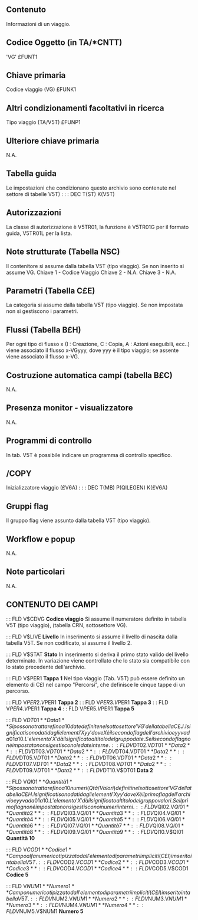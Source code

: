 ## Contenuto
Informazioni di un viaggio.

## Codice Oggetto (in TA/\*CNTT)
'VG'                               £FUNT1

## Chiave primaria
Codice viaggio      (VG)      £FUNK1

## Altri condizionamenti facoltativi in ricerca
Tipo viaggio             (TA/V5T)  £FUNP1

## Ulteriore chiave primaria
N.A.

## Tabella guida
Le impostazioni che condizionano questo archivio sono contenute nel settore di tabelle V5T) : 
 :  : DEC T(ST) K(V5T)

## Autorizzazioni
La classe di autorizzazione è V5TR01, la funzione è V5TR01G per il formato guida, V5TR01L per la lista.

## Note strutturate (Tabella NSC)
Il contenitore si assume dalla tabella V5T (tipo viaggio). Se non inserito si assume VG.
Chiave 1 - Codice Viaggio
Chiave 2 - N.A.
Chiave 3 - N.A.

## Parametri (Tabella C£E)
La categoria si assume dalla tabella V5T (tipo viaggio). Se non impostata non si gestiscono i parametri.

## Flussi (Tabella B£H)
Per ogni tipo di flusso x (I : Creazione, C : Copia, A : Azioni eseguibili, ecc..) viene associato il flusso x-VGyyy, dove yyy è il tipo viaggio; se assente viene associato il flusso x-VG.

## Costruzione automatica campi (tabella B£C)
N.A.

## Presenza monitor - visualizzatore
N.A.

## Programmi di controllo
In tab. V5T è possibile indicare un programma di controllo specifico.

## /COPY
Inizializzatore viaggio (£V6A) : 
 :  : DEC T(MB) P(QILEGEN) K(£V6A)

## Gruppi flag
Il gruppo flag viene assunto dalla tabella V5T (tipo viaggio).

## Workflow e popup
N.A.

## Note particolari
N.A.

## CONTENUTO DEI CAMPI

 :  : FLD V$CDVG **Codice viaggio**
Si assume il numeratore definito in tabella V5T (tipo viaggio), (tabella CRN, sottosettore VG).

 :  : FLD V$LIVE **Livello**
In inserimento si assume il livello di nascita dalla tabella V5T.
Se non codificato, si assume il livello 2.

 :  : FLD V$STAT **Stato**
In inserimento si deriva il primo stato valido del livello determinato.
In variazione viene controllato che lo stato sia compatibile con lo stato precedente dell'archivio.

 :  : FLD V$PER1 **Tappa 1**
Nel tipo viaggio (Tab. V5T) può essere definito un elemento di C£I nel campo "Percorsi", che definisce le cinque tappe di un percorso.

 :  : FLD V$PER2.V$PER1 **Tappa 2**
 :  : FLD V$PER3.V$PER1 **Tappa 3**
 :  : FLD V$PER4.V$PER1 **Tappa 4**
 :  : FLD V$PER5.V$PER1 **Tappa 5**

 :  : FLD V$DT01 **Data 1**
Si possono trattare fino a 10 date definite nel sottosettore 'VG' della tabella C£J. I significati sono dati dagli elementi 'Xyy' dove X è il secondo flag dell'archivio e yy va da 01 a 10. L'elemento 'X  ' dà il significato al titolo del gruppo date. Se il secondo flag non è impostato non si gestiscono le date interne.
 :  : FLD V$DT02.V$DT01 **Data 2**
 :  : FLD V$DT03.V$DT01 **Data 2**
 :  : FLD V$DT04.V$DT01 **Data 2**
 :  : FLD V$DT05.V$DT01 **Data 2**
 :  : FLD V$DT06.V$DT01 **Data 2**
 :  : FLD V$DT07.V$DT01 **Data 2**
 :  : FLD V$DT08.V$DT01 **Data 2**
 :  : FLD V$DT09.V$DT01 **Data 2**
 :  : FLD V$DT10.V$DT01 **Data 2**

 :  : FLD V$QI01 **Quantità 1**
Si possono trattare fino a 10 numeri (Qtà/Valori) definiti nel sottosettore 'VG' della tabella C£H. I significati sono dati dagli elementi 'Xyy' dove X è il primo flag dell'archivio e yy va da 01 a 10.
L'elemento 'X  ' dà il significato al titolo del gruppo valori. Se il primo flag non è impostato non si gestiscono i numeri interni.
 :  : FLD V$QI02.V$QI01 **Quantità 2**
 :  : FLD V$QI03.V$QI01 **Quantità 3**
 :  : FLD V$QI04.V$QI01 **Quantità 4**
 :  : FLD V$QI05.V$QI01 **Quantità 5**
 :  : FLD V$QI06.V$QI01 **Quantità 6**
 :  : FLD V$QI07.V$QI01 **Quantità 7**
 :  : FLD V$QI08.V$QI01 **Quantità 8**
 :  : FLD V$QI09.V$QI01 **Quantità 9**
 :  : FLD V$QI10.V$QI01 **Quantità 10**

 :  : FLD V$COD1 **Codice 1**
Campo alfanumerico tipizzato dall'elemento di parametri impliciti (C£I) imserito in tabella V5T.
 :  : FLD V$COD2.V$COD1 **Codice 2**
 :  : FLD V$COD3.V$COD1 **Codice 3**
 :  : FLD V$COD4.V$COD1 **Codice 4**
 :  : FLD V$COD5.V$COD1 **Codice 5**

 :  : FLD V$NUM1 **Numero 1**
Campo numerico tipizzato dall'elemento di parametri impliciti (C£I) imserito in tabella V5T.
 :  : FLD V$NUM2.V$NUM1 **Numero 2**
 :  : FLD V$NUM3.V$NUM1 **Numero 3**
 :  : FLD V$NUM4.V$NUM1 **Numero 4**
 :  : FLD V$NUM5.V$NUM1 **Numero 5**
